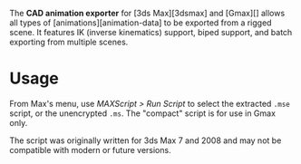 The **CAD animation exporter** for [3ds Max][3dsmax] and [Gmax][] allows all types of [animations][animation-data] to be exported from a rigged scene. It features IK (inverse kinematics) support, biped support, and batch exporting from multiple scenes.

# Usage
From Max's menu, use _MAXScript > Run Script_ to select the extracted `.mse` script, or the unencrypted `.ms`. The "compact" script is for use in Gmax only.

The script was originally written for 3ds Max 7 and 2008 and may not be compatible with modern or future versions.
